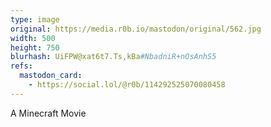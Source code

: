 ```yaml
---
type: image
original: https://media.r0b.io/mastodon/original/562.jpg
width: 500
height: 750
blurhash: UiFPW@xat6t7.Ts,kBa#NbadniR+nOsAnhS5
refs:
  mastodon_card:
    - https://social.lol/@r0b/114292525070080458
---
```


A Minecraft Movie
